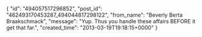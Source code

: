  {
   "id": "494057517296852",
   "post_id": "462493170453287_494044817298122",
   "from_name": "Beverly Berta Braakschmack",
   "message": "Yup. Thus you handle these affairs BEFORE it get that far.",
   "created_time": "2013-03-19T19:18:15+0000"
 }
